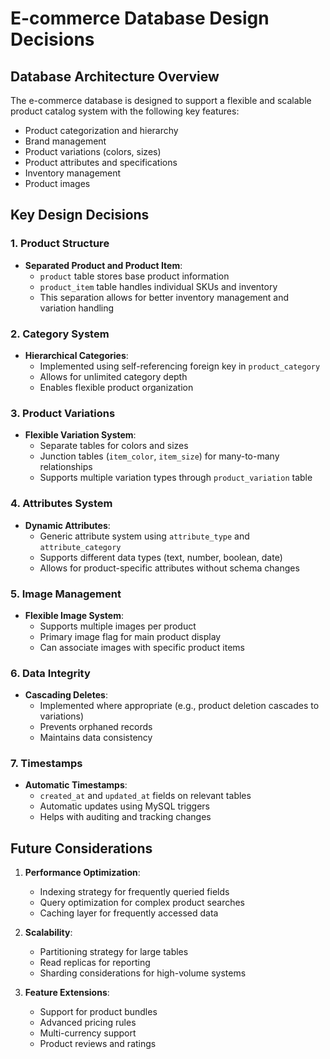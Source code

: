 # E-commerce Database Design Decisions

## Database Architecture Overview
The e-commerce database is designed to support a flexible and scalable product catalog system with the following key features:
- Product categorization and hierarchy
- Brand management
- Product variations (colors, sizes)
- Product attributes and specifications
- Inventory management
- Product images

## Key Design Decisions

### 1. Product Structure
- **Separated Product and Product Item**: 
  - `product` table stores base product information
  - `product_item` table handles individual SKUs and inventory
  - This separation allows for better inventory management and variation handling

### 2. Category System
- **Hierarchical Categories**:
  - Implemented using self-referencing foreign key in `product_category`
  - Allows for unlimited category depth
  - Enables flexible product organization

### 3. Product Variations
- **Flexible Variation System**:
  - Separate tables for colors and sizes
  - Junction tables (`item_color`, `item_size`) for many-to-many relationships
  - Supports multiple variation types through `product_variation` table

### 4. Attributes System
- **Dynamic Attributes**:
  - Generic attribute system using `attribute_type` and `attribute_category`
  - Supports different data types (text, number, boolean, date)
  - Allows for product-specific attributes without schema changes

### 5. Image Management
- **Flexible Image System**:
  - Supports multiple images per product
  - Primary image flag for main product display
  - Can associate images with specific product items

### 6. Data Integrity
- **Cascading Deletes**:
  - Implemented where appropriate (e.g., product deletion cascades to variations)
  - Prevents orphaned records
  - Maintains data consistency

### 7. Timestamps
- **Automatic Timestamps**:
  - `created_at` and `updated_at` fields on relevant tables
  - Automatic updates using MySQL triggers
  - Helps with auditing and tracking changes

## Future Considerations
1. **Performance Optimization**:
   - Indexing strategy for frequently queried fields
   - Query optimization for complex product searches
   - Caching layer for frequently accessed data

2. **Scalability**:
   - Partitioning strategy for large tables
   - Read replicas for reporting
   - Sharding considerations for high-volume systems

3. **Feature Extensions**:
   - Support for product bundles
   - Advanced pricing rules
   - Multi-currency support
   - Product reviews and ratings 